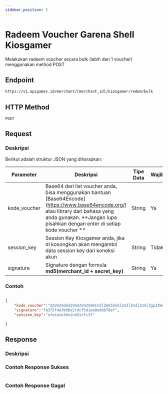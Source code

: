 ```yaml
---
sidebar_position: 5
---
```


# Radeem Voucher Garena Shell Kiosgamer

Melakukan radeem voucher secara bulk (lebih dari 1 voucher) menggunakan method POST

## Endpoint

```bash
https://v1.apigames.id/merchant/[merchant_id]/kiosgamer/redem/bulk
```

## HTTP Method

```
POST
```

## Request

### Deskripsi

Berikut adalah struktur JSON yang diharapkan:

| Parameter   | Deskripsi                                                                                        | Tipe Data | Wajib |
| ----------- | ------------------------------------------------------------------------------------------------ | --------- | ----- |
| kode_voucher      | Base64 dari list voucher anda, bisa menggunakan bantuan [Base64Encode] (https://www.base64encode.org/) atau library dari bahasa yang anda gunakan. **Jangan lupa pisahkan dengan enter di setiap kode voucher       **                                                                           | String    | Ya    |
| session_key | Session Key Kiosgamer anda,  jika di kosongkan akan mengambil data session key dari koneksi akun | String    | Tidak    |
| signature   | Signature dengan formula **md5(merchant_id + secret_key)**      | String    | Ya    |

### Contoh

```json

{
    "kode_voucher":"d2VmZXdmd2Vmd2VmZXdmCndlZmV3ZndlZndlZndlZndlZgp3ZWZ3ZWZ3ZWZld2Zld2Y=",
    "signature":"fa375f4e30dbe2cdcf5d1ee0e9d678ef",
    "session_key":"nfeiwin34nin43infi3f"

}
```

## Response

### Deskripsi

### Contoh Response Sukses

```json

```

### Contoh Response Gagal

```json

```
